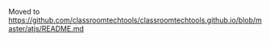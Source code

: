 Moved to https://github.com/classroomtechtools/classroomtechtools.github.io/blob/master/atjs/README.md
